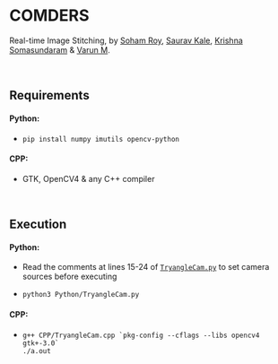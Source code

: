 # COMDERS
Real-time Image Stitching, by [Soham Roy](https://github.com/sohamroy19), [Saurav Kale](https://github.com/siriusBl4ck), [Krishna Somasundaram](https://github.com/krishna122356) & [Varun M](https://github.com/I-am-VarunM).

<br>

## Requirements

#### Python:
- `pip install numpy imutils opencv-python`

#### CPP:
- GTK, OpenCV4 & any C++ compiler

<br>

## Execution

#### Python:
- Read the comments at lines 15-24 of [`TryangleCam.py`](Python/TryangleCam.py) to set camera sources before executing
- ```
  python3 Python/TryangleCam.py
  ```

#### CPP:
- ```
  g++ CPP/TryangleCam.cpp `pkg-config --cflags --libs opencv4 gtk+-3.0`
  ./a.out 
  ```
